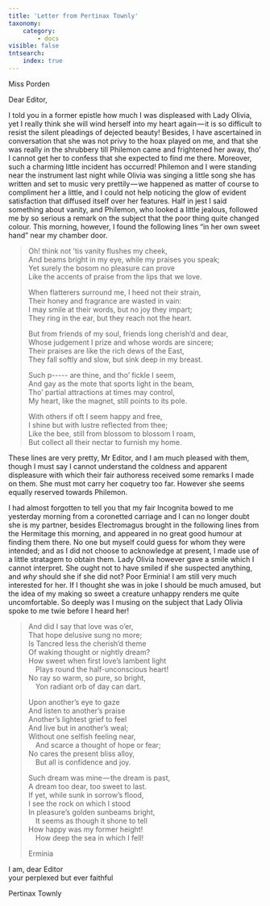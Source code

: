 ```yaml
---
title: 'Letter from Pertinax Townly'
taxonomy:
    category:
        - docs
visible: false
tntsearch:
    index: true
---
```


<div class="author">Miss Porden</div> 
  
Dear Editor,  
  
I told you in a former epistle how much I was displeased with Lady Olivia, yet I really think she will wind herself into my heart again — it is so difficult to resist the silent pleadings of dejected beauty! Besides, I have ascertained in conversation that she was not privy to the hoax played on me, and that she was really in the shrubbery till Philemon came and frightened her away, tho’ I cannot get her to confess that she expected to find me there. Moreover, such a charming little incident has occurred! Philemon and I were standing near the instrument last night while Olivia was singing a little song she has written and set to music very prettily — we happened as matter of course to compliment her a little, and I could not help noticing the glow of evident satisfaction that diffused itself over her features. Half in jest I said something about vanity, and Philemon, who looked a little jealous, followed me by so serious a remark on the subject that the poor thing quite changed colour. This morning, however, I found the following lines “in her own sweet hand” near my chamber door.  
  
> Oh! think not ’tis vanity flushes my cheek,  
> And beams bright in my eye, while my praises you speak;  
> Yet surely the bosom no pleasure can prove  
> Like the accents of praise from the lips that we love.  
>   
> When flatterers surround me, I heed not their strain,  
> Their honey and fragrance are wasted in vain:  
> I may smile at their words, but no joy they impart;  
> They ring in the ear, but they reach not the heart.  
>   
> But from friends of my soul, friends long cherish’d and dear,  
> Whose judgement I prize and whose words are sincere;  
> Their praises are like the rich dews of the East,  
> They fall softly and slow, but sink deep in my breast.  
>   
> Such p----- are thine, and tho’ fickle I seem,  
> And gay as the mote that sports light in the beam,  
> Tho’ partial attractions at times may control,  
> My heart, like the magnet, still points to its pole.  
>   
> With others if oft I seem happy and free,  
> I shine but with lustre reflected from thee;  
> Like the bee, still from blossom to blossom I roam,  
> But collect all their nectar to furnish my home.  
  
These lines are very pretty, Mr Editor, and I am much pleased with them, though I must say I cannot understand the coldness and apparent displeasure with which their fair authoress received some remarks I made on them. She must mot carry her coquetry too far. However she seems equally reserved towards Philemon.  
  
I had almost forgotten to tell you that my fair Incognita bowed to me yesterday morning from a coronetted carriage and I can no longer doubt she is my partner, besides Electromagus brought in the following lines from the Hermitage this morning, and appeared in no great good humour at finding them there. No one but myself could guess for whom they were intended; and as I did not choose to acknowledge at present, I made use of a little stratagem to obtain them. Lady Olivia however gave a smile which I cannot interpret. She ought not to have smiled if she suspected anything, and *why* should she if she did not? Poor Erminia! I am still very much interested for her. If I thought she was in joke I should be much amused, but the idea of my making so sweet a creature unhappy renders me quite uncomfortable. So deeply was I musing on the subject that Lady Olivia spoke to me twie before I heard her!  
  
> And did I say that love was o’er,  
> That hope delusive sung no more;  
> Is Tancred less the cherish’d theme  
> Of waking thought or nightly dream?  
> How sweet when first love’s lambent light  
> &emsp;Plays round the half-unconscious heart!  
> No ray so warm, so pure, so bright,  
> &emsp;Yon radiant orb of day can dart.  
>   
> Upon another’s eye to gaze  
> And listen to another’s praise  
> Another’s lightest grief to feel  
> And live but in another’s weal;  
> Without one selfish feeling near,  
> &emsp;And scarce a thought of hope or fear;  
> No cares the present bliss alloy,  
> &emsp;But all is confidence and joy.  
>   
> Such dream was mine — the dream is past,  
> A dream too dear, too sweet to last.  
> If yet, while sunk in sorrow’s flood,  
> I see the rock on which I stood  
> In pleasure’s golden sunbeams bright,  
> &emsp;It seems as though it shone to tell  
> How happy was my former height!  
> &emsp;How deep the sea in which I fell!  
>   
> Erminia  
  
I am, dear Editor  
your perplexed but ever faithful  
  
Pertinax Townly  